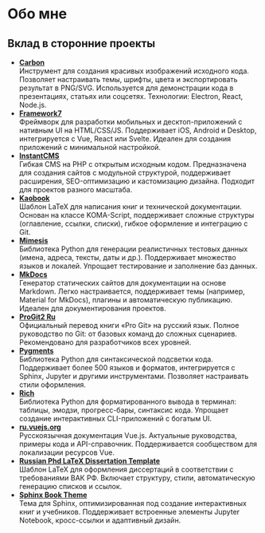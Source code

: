 # Обо мне

## Вклад в сторонние проекты

- **[Carbon](https://github.com/carbon-app/carbon)**  
Инструмент для создания красивых изображений исходного кода. Позволяет настраивать темы, шрифты, цвета и экспортировать результат в PNG/SVG. Используется для демонстрации кода в презентациях, статьях или соцсетях. Технологии: Electron, React, Node.js.
- **[Framework7](https://github.com/framework7io/framework7-website)**  
Фреймворк для разработки мобильных и десктоп-приложений с нативным UI на HTML/CSS/JS. Поддерживает iOS, Android и Desktop, интегрируется с Vue, React или Svelte. Идеален для создания приложений с минимальной настройкой.
- **[InstantCMS](https://github.com/instantsoft/icms2)**  
Гибкая CMS на PHP с открытым исходным кодом. Предназначена для создания сайтов с модульной структурой, поддерживает расширения, SEO-оптимизацию и кастомизацию дизайна. Подходит для проектов разного масштаба.
- **[Kaobook](https://github.com/fmarotta/kaobook)**  
Шаблон LaTeX для написания книг и технической документации. Основан на классе KOMA-Script, поддерживает сложные структуры (оглавление, ссылки, списки), гибкое оформление и интеграцию с Git.
- **[Mimesis](https://github.com/lk-geimfari/mimesis)**  
Библиотека Python для генерации реалистичных тестовых данных (имена, адреса, тексты, даты и др.). Поддерживает множество языков и локалей. Упрощает тестирование и заполнение баз данных.
- **[MkDocs](https://github.com/mkdocs/mkdocs)**  
Генератор статических сайтов для документации на основе Markdown. Легко настраивается, поддерживает темы (например, Material for MkDocs), плагины и автоматическую публикацию. Идеален для документирования проектов.
- **[ProGit2 Ru](https://github.com/progit/progit2-ru)**  
Официальный перевод книги «Pro Git» на русский язык. Полное руководство по Git: от базовых команд до сложных сценариев. Рекомендовано для разработчиков всех уровней.
- **[Pygments](https://github.com/pygments/pygments)**  
Библиотека Python для синтаксической подсветки кода. Поддерживает более 500 языков и форматов, интегрируется с Sphinx, Jupyter и другими инструментами. Позволяет настраивать стили оформления.
- **[Rich](https://github.com/Textualize/rich)**  
Библиотека Python для форматированного вывода в терминал: таблицы, эмодзи, прогресс-бары, синтаксис кода. Упрощает создание интерактивных CLI-приложений с богатым UI.
- **[ru.vuejs.org](https://github.com/translation-gang/ru.vuejs.org)**  
Русскоязычная документация Vue.js. Актуальные руководства, примеры кода и API-справочник. Поддерживается сообществом для локализации ресурсов Vue.
- **[Russian Phd LaTeX Dissertation Template](https://github.com/AndreyAkinshin/Russian-Phd-LaTeX-Dissertation-Template)**  
Шаблон LaTeX для оформления диссертаций в соответствии с требованиями ВАК РФ. Включает структуру, стили, автоматическую генерацию списков и ссылок.
- **[Sphinx Book Theme](https://github.com/executablebooks/sphinx-book-theme)**  
Тема для Sphinx, оптимизированная под создание интерактивных книг и учебников. Поддерживает встроенные элементы Jupyter Notebook, кросс-ссылки и адаптивный дизайн.
